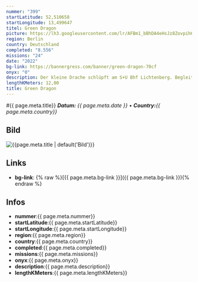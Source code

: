 ```yaml
---
nummer: "399"
startLatitude: 52,510658
startLongitude: 13,499647
titel: Green Dragon
picture: https://lh3.googleusercontent.com/lr/AFBm1_bBhDA4eHsJz8Zovpih6i6Z8jcIkGeI_4SJ-1NqiBf5Ev9Hn9WYNLW6H3IN6Ww7J3OHfiYPhMUrFx0QQGgZ21Hi356wYTuhYNS9wqtxPApxWKC4Tiu7ZIQD0BtqOATr9osnydU6KEXDhQKgICqeKUgffaQM3PbLAKgeWmjRZK7TVmC-a5bilak-a-46scK4AVL3skJZn-KuWdyDam9BaTKoH-znAZge0aC51GDwfvM2N-wZufFNcIfM85cbfyGYUUiJSIeGL_IuIEWokCf-mf__Xeb3zwdl7bUsKCivbSZ4apfycjeKzGIsVJPg_6PJC5Y8jkawCtvxcogwkooIfiVidjkw3gr5TDuRWsEglpqheexl9gxd1R5loh9-7CUOTlQVCECIPnO20RtB_J5ZYq-GIpAHRWvIer_5J8SNrslgHm8pooKuOGYj5xh-E6Ki8bzyiGaNHMDDsaRGobg2YF26bLa0twNxaq2y8UbFGXkzTqMRZZdjzj3Ei1uBnLBj8MZTwBUONhzfiWSbr4KwiBCDOy9hlR1CaVU2Msx1UI9tU26D9JCo2SdPcOHpiwbCucbo16AEaXUDrQ90VdEyStQz-XzDpTCK7rdTxK27qqOQ4snAhPoztQpDVM5ZZRqVpNB8P4Y_vbGSzD6rBf82JpPFrsJdF0crCaCIA5njNso_lJsjyuz_NNL7S17FsypDYi0aeWz5o1q3y__720W2oxwVN0xzuL6xwFQENeI-_GAub42xIzqQf1jyoUB0KXyjns0exGv9P0BYLciU4iDCMhtznXL1pNOJnd7QQw3fJEm9ad68aN1xocjY4APhe6ti-tyGQbPzXiABjAoioJYPuSmnF7V8uB7mH_Y4
region: Berlin
country: Deutschland
completed: "8.556"
missions: "24"
date: "2022"
bg-link: https://bannergress.com/banner/green-dragon-70cf
onyx: "0"
description: Der kleine Drache schlüpft am S+U Bhf Lichtenberg. Begleite ihn Richtung Friedrichsfelde Ost, um von dort weiter den Weitling- & Nöldnerkiez zu durchstreifen. Seine Reise endet dort, wo alles begann.
lengthKMeters: 12,00
title: Green Dragon
---
```


#{{ page.meta.title}}
_**Datum:** {{ page.meta.date }} • **Country:**{{ page.meta.country}}_

## Bild
![{{page.meta.title | default('Bild')}}]({{page.meta.picture}})

## Links
- **bg-link**: {% raw %}[{{ page.meta.bg-link }}]({{ page.meta.bg-link }}){% endraw %}

## Infos
- **nummer**:{{ page.meta.nummer}}
- **startLatitude**:{{ page.meta.startLatitude}}
- **startLongitude**:{{ page.meta.startLongitude}}
- **region**:{{ page.meta.region}}
- **country**:{{ page.meta.country}}
- **completed**:{{ page.meta.completed}}
- **missions**:{{ page.meta.missions}}
- **onyx**:{{ page.meta.onyx}}
- **description**:{{ page.meta.description}}
- **lengthKMeters**:{{ page.meta.lengthKMeters}}

